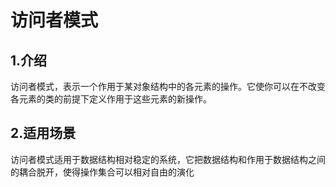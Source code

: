 访问者模式
===

## 1.介绍
访问者模式，表示一个作用于某对象结构中的各元素的操作。它使你可以在不改变各元素的类的前提下定义作用于这些元素的新操作。

## 2.适用场景
访问者模式适用于数据结构相对稳定的系统，它把数据结构和作用于数据结构之间的耦合脱开，使得操作集合可以相对自由的演化